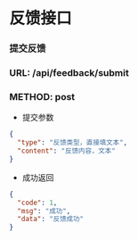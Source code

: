 # 反馈接口

### 提交反馈
### URL: /api/feedback/submit
### METHOD: post

* 提交参数

```json
{
  "type": "反馈类型，直接填文本",
  "content": "反馈内容，文本"
}
``` 

* 成功返回

```json
{
  "code": 1,
  "msg": "成功",
  "data": "反馈成功"
}
```